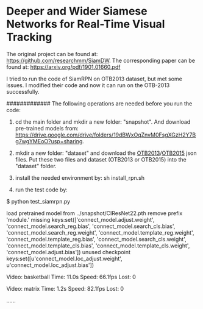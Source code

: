 # Deeper and Wider Siamese Networks for Real-Time Visual Tracking

The original project can be found at: https://github.com/researchmm/SiamDW. 
The corresponding paper can be found at: https://arxiv.org/pdf/1901.01660.pdf 

I tried to run the code of SiamRPN on OTB2013 dataset, but met some issues. I modified their code and now it can run on the OTB-2013 successfully. 

############# The following operations are needed before you run the code: 

1. cd the main folder and mkdir a new folder: "snapshot". And download pre-trained models from: https://drive.google.com/drive/folders/19dBWxOqZnvM0FsgXGzH2Y7Bg7wgYMEoO?usp=sharing.  

2. mkdir a new folder: "dataset" and download the [OTB2013](https://drive.google.com/file/d/1ZV6m2cN_TnM8XKR0q3ElYEz0P23iy2qn/view)/[OTB2015](https://drive.google.com/file/d/1eIq7pCz_ik2toO1l9Npk1WXk4mZPK9_N/view) json files. Put these two files and dataset (OTB2013 or OTB2015) into the "dataset" folder. 

3. install the needed environment by: sh install_rpn.sh 

4. run the test code by: 

$ python test_siamrpn.py 

load pretrained model from ../snapshot/CIResNet22.pth
remove prefix 'module.'
missing keys:set(['connect_model.adjust.weight', 'connect_model.search_reg.bias', 'connect_model.search_cls.bias', 'connect_model.search_reg.weight', 'connect_model.template_reg.weight', 'connect_model.template_reg.bias', 'connect_model.search_cls.weight', 'connect_model.template_cls.bias', 'connect_model.template_cls.weight', 'connect_model.adjust.bias'])
unused checkpoint keys:set([u'connect_model.loc_adjust.weight', u'connect_model.loc_adjust.bias'])

Video: basketball   Time: 11.0s Speed: 66.1fps Lost: 0

Video: matrix       Time: 1.2s Speed: 82.1fps Lost: 0

......
